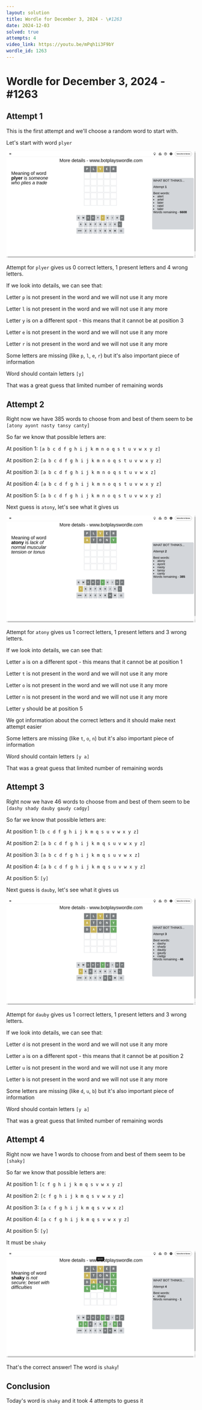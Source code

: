```yaml
---
layout: solution
title: Wordle for December 3, 2024 - \#1263
date: 2024-12-03
solved: true
attempts: 4
video_link: https://youtu.be/mPqh1i3F9bY
wordle_id: 1263
---
```


# Wordle for December 3, 2024 - \#1263

## Attempt 1

This is the first attempt and we'll choose a random word to start with.

Let's start with word `plyer`

![Attempt 1](2024-12-03/attempt-1.png)

Attempt for `plyer` gives us 0 correct letters, 1 present letters and 4 wrong letters.

If we look into details, we can see that:

Letter `p` is not present in the word and we will not use it any more

Letter `l` is not present in the word and we will not use it any more

Letter `y` is on a different spot - this means that it cannot be at position 3

Letter `e` is not present in the word and we will not use it any more

Letter `r` is not present in the word and we will not use it any more

Some letters are missing (like `p`, `l`, `e`, `r`) but it's also important piece of information

Word should contain letters `[y]`

That was a great guess that limited number of remaining words



## Attempt 2

Right now we have 385 words to choose from and best of them seem to be `[atony ayont nasty tansy canty]`

So far we know that possible letters are:

At position 1: `[a b c d f g h i j k m n o q s t u v w x y z]`

At position 2: `[a b c d f g h i j k m n o q s t u v w x y z]`

At position 3: `[a b c d f g h i j k m n o q s t u v w x z]`

At position 4: `[a b c d f g h i j k m n o q s t u v w x y z]`

At position 5: `[a b c d f g h i j k m n o q s t u v w x y z]`

Next guess is `atony`, let's see what it gives us

![Attempt 2](2024-12-03/attempt-2.png)

Attempt for `atony` gives us 1 correct letters, 1 present letters and 3 wrong letters.

If we look into details, we can see that:

Letter `a` is on a different spot - this means that it cannot be at position 1

Letter `t` is not present in the word and we will not use it any more

Letter `o` is not present in the word and we will not use it any more

Letter `n` is not present in the word and we will not use it any more

Letter `y` should be at position 5

We got information about the correct letters and it should make next attempt easier

Some letters are missing (like `t`, `o`, `n`) but it's also important piece of information

Word should contain letters `[y a]`

That was a great guess that limited number of remaining words



## Attempt 3

Right now we have 46 words to choose from and best of them seem to be `[dashy shady dauby gaudy cadgy]`

So far we know that possible letters are:

At position 1: `[b c d f g h i j k m q s u v w x y z]`

At position 2: `[a b c d f g h i j k m q s u v w x y z]`

At position 3: `[a b c d f g h i j k m q s u v w x z]`

At position 4: `[a b c d f g h i j k m q s u v w x y z]`

At position 5: `[y]`

Next guess is `dauby`, let's see what it gives us

![Attempt 3](2024-12-03/attempt-3.png)

Attempt for `dauby` gives us 1 correct letters, 1 present letters and 3 wrong letters.

If we look into details, we can see that:

Letter `d` is not present in the word and we will not use it any more

Letter `a` is on a different spot - this means that it cannot be at position 2

Letter `u` is not present in the word and we will not use it any more

Letter `b` is not present in the word and we will not use it any more

Some letters are missing (like `d`, `u`, `b`) but it's also important piece of information

Word should contain letters `[y a]`

That was a great guess that limited number of remaining words



## Attempt 4

Right now we have 1 words to choose from and best of them seem to be `[shaky]`

So far we know that possible letters are:

At position 1: `[c f g h i j k m q s v w x y z]`

At position 2: `[c f g h i j k m q s v w x y z]`

At position 3: `[a c f g h i j k m q s v w x z]`

At position 4: `[a c f g h i j k m q s v w x y z]`

At position 5: `[y]`

It must be `shaky`

![Attempt 4](2024-12-03/attempt-4.png)

That's the correct answer! The word is `shaky`!

## Conclusion

Today's word is `shaky` and it took 4 attempts to guess it

